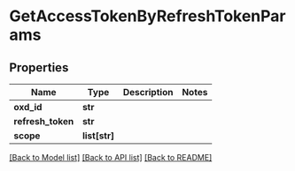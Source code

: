 # GetAccessTokenByRefreshTokenParams

## Properties
Name | Type | Description | Notes
------------ | ------------- | ------------- | -------------
**oxd_id** | **str** |  | 
**refresh_token** | **str** |  | 
**scope** | **list[str]** |  | 

[[Back to Model list]](../README.md#documentation-for-models) [[Back to API list]](../README.md#documentation-for-api-endpoints) [[Back to README]](../README.md)


